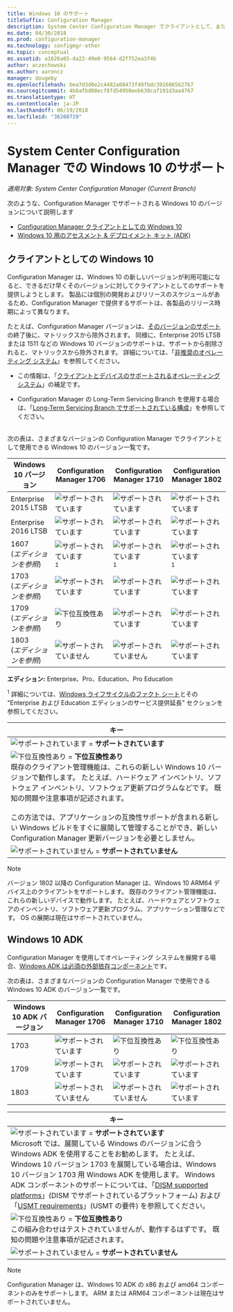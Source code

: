 ```yaml
---
title: Windows 10 のサポート
titleSuffix: Configuration Manager
description: System Center Configuration Manager でクライアントとして、または OSD 用にサポートされている Windows 10 のバージョンについて説明します
ms.date: 04/30/2018
ms.prod: configuration-manager
ms.technology: configmgr-other
ms.topic: conceptual
ms.assetid: a1626a65-da22-49e0-9564-d2f752ea3f4b
author: aczechowski
ms.author: aaroncz
manager: dougeby
ms.openlocfilehash: bea7d3d0e2c4482a08473f49fbdc3916065627b7
ms.sourcegitcommit: 4b8afbd08ecf8fd54950eeb630caf191d3aa4767
ms.translationtype: HT
ms.contentlocale: ja-JP
ms.lasthandoff: 06/19/2018
ms.locfileid: "36260719"
---
```

# <a name="support-for-windows-10-in-system-center-configuration-manager"></a>System Center Configuration Manager での Windows 10 のサポート  

*適用対象: System Center Configuration Manager (Current Branch)*


次のような、Configuration Manager でサポートされる Windows 10 のバージョンについて説明します
 -  [Configuration Manager クライアントとしての Windows 10](#windows-10-as-a-client)
 -  [Windows 10 用のアセスメント & デプロイメント キット (ADK)](#windows-10-adk)



## <a name="windows-10-as-a-client"></a>クライアントとしての Windows 10
Configuration Manager は、Windows 10 の新しいバージョンが利用可能になると、できるだけ早くそのバージョンに対してクライアントとしてのサポートを提供しようとします。 製品には個別の開発およびリリースのスケジュールがあるため、Configuration Manager で提供するサポートは、各製品のリリース時期によって異なります。

たとえば、Configuration Manager バージョンは、[そのバージョンのサポート](/sccm/core/servers/manage/current-branch-versions-supported)の終了後に、マトリックスから除外されます。 同様に、Enterprise 2015 LTSB または 1511 などの Windows 10 バージョンのサポートは、サポートから削除されると、マトリックスから除外されます。 詳細については、「[非推奨のオペレーティング システム](/sccm/core/plan-design/changes/deprecated/removed-and-deprecated-client#deprecated-client-operating-systems)」を参照してください。

-   この情報は、「[クライアントとデバイスのサポートされるオペレーティング システム](/sccm/core/plan-design/configs/supported-operating-systems-for-clients-and-devices)」の補足です。  

-   Configuration Manager の Long-Term Servicing Branch を使用する場合は、「[Long-Term Servicing Branch でサポートされている構成](/sccm/core/understand/supported-configurations-for-ltsb)」を参照してください。  

<br/>
次の表は、さまざまなバージョンの Configuration Manager でクライアントとして使用できる Windows 10 のバージョン一覧です。

| Windows 10 バージョン | Configuration Manager 1706 | Configuration Manager 1710 | Configuration Manager 1802 |
|---------------------|-----|-----|-----|
| Enterprise 2015 LTSB            <!--10/14/2025-->   | ![サポートされています](media/green_check.png) | ![サポートされています](media/green_check.png) | ![サポートされています](media/green_check.png) |
| Enterprise 2016 LTSB            <!--10/13/2026-->   | ![サポートされています](media/green_check.png) | ![サポートされています](media/green_check.png) | ![サポートされています](media/green_check.png) |
| 1607   <br />(*エディションを参照*)   <!--04+6/10/2018-->   | ![サポートされています](media/green_check.png) <sup>1</sup> | ![サポートされています](media/green_check.png) <sup>1</sup> | ![サポートされています](media/green_check.png) <sup>1</sup> |
| 1703   <br />(*エディションを参照*)   <!--10+6/09/2018-->   | ![サポートされています](media/green_check.png) | ![サポートされています](media/green_check.png) | ![サポートされています](media/green_check.png) |
| 1709   <br />(*エディションを参照*)   <!--04+6/09/2019-->   | ![下位互換性あり](media/blue_compat.png) | ![サポートされています](media/green_check.png) | ![サポートされています](media/green_check.png) |
| 1803   <br />(*エディションを参照*)   <!--11/12/2019-->   | ![サポートされていません](media/Red_X.png) | ![サポートされていません](media/Red_X.png) | ![サポートされています](media/green_check.png) |

<!-- lifecycle reference: https://support.microsoft.com/help/13853/windows-lifecycle-fact-sheet -->

**エディション:** Enterprise、Pro、Education、Pro Education   

<sup>1</sup> 詳細については、[Windows ライフサイクルのファクト シート](https://support.microsoft.com/help/13853/windows-lifecycle-fact-sheet)とその "Enterprise および Education エディションのサービス提供延長" セクションを参照してください。

| キー |
|--|
| ![サポートされています](media/green_check.png) = **サポートされています**  |
| ![下位互換性あり](media/blue_compat.png)  = **下位互換性あり** <br/> 既存のクライアント管理機能は、これらの新しい Windows 10 バージョンで動作します。 たとえば、ハードウェア インベントリ、ソフトウェア インベントリ、ソフトウェア更新プログラムなどです。 既知の問題や注意事項が記述されます。 <br><br>この方法では、アプリケーションの互換性サポートが含まれる新しい Windows ビルドをすぐに展開して管理することができ、新しい Configuration Manager 更新バージョンを必要としません。 |
| ![サポートされていません](media/Red_X.png) = **サポートされていません** |

 > [!NOTE]  
 > バージョン 1802 以降の Configuration Manager は、Windows 10 ARM64 デバイス上のクライアントをサポートします。 既存のクライアント管理機能は、これらの新しいデバイスで動作します。 たとえば、ハードウェアとソフトウェアのインベントリ、ソフトウェア更新プログラム、アプリケーション管理などです。 OS の展開は現在はサポートされていません。 <!-- 1353704 --> 



## <a name="windows-10-adk"></a>Windows 10 ADK
Configuration Manager を使用してオペレーティング システムを展開する場合、[Windows ADK は必須の外部依存コンポーネント](/sccm/osd/plan-design/infrastructure-requirements-for-operating-system-deployment)です。

次の表は、さまざまなバージョンの Configuration Manager で使用できる Windows 10 ADK のバージョン一覧です。

| Windows 10 ADK バージョン  | Configuration Manager 1706 | Configuration Manager 1710 | Configuration Manager 1802   |
|--------------------|-----|-----|-----|
| 1703  | ![サポートされています](media/green_check.png) | ![下位互換性あり](media/blue_compat.png) | ![下位互換性あり](media/blue_compat.png) |
| 1709  | ![サポートされています](media/green_check.png) | ![サポートされています](media/green_check.png) | ![サポートされています](media/green_check.png) |
| 1803  | ![サポートされていません](media/Red_X.png)   | ![サポートされていません](media/Red_X.png) | ![サポートされています](media/green_check.png) |

|キー|
|--|
| ![サポートされています](media/green_check.png) = **サポートされています** <br/> Microsoft では、展開している Windows のバージョンに合う Windows ADK を使用することをお勧めします。 たとえば、Windows 10 バージョン 1703 を展開している場合は、Windows 10 バージョン 1703 用 Windows ADK を使用します。 Windows ADK コンポーネントのサポートについては、「[DISM supported platforms](https://docs.microsoft.com/windows-hardware/manufacture/desktop/dism-supported-platforms)」(DISM でサポートされているプラットフォーム) および「[USMT requirements](https://docs.microsoft.com/windows/deployment/usmt/usmt-requirements#bkmk-1)」(USMT の要件) を参照してください。 |
| ![下位互換性あり](media/blue_compat.png)  = **下位互換性あり** <br/> この組み合わせはテストされていませんが、動作するはずです。 既知の問題や注意事項が記述されます。 |
| ![サポートされていません](media/Red_X.png) = **サポートされていません** |

 > [!Note]  
 > Configuration Manager は、Windows 10 ADK の x86 および amd64 コンポーネントのみをサポートします。 ARM または ARM64 コンポーネントは現在はサポートされていません。 
